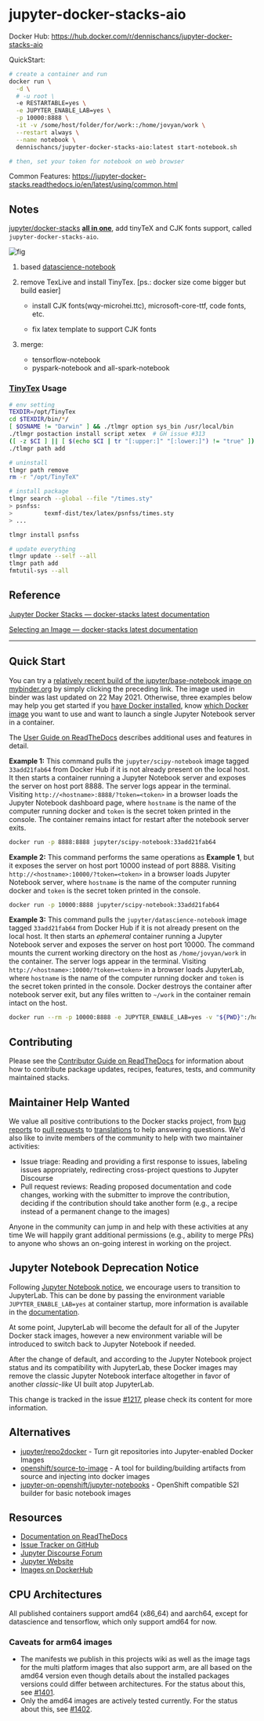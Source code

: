 # jupyter-docker-stacks-aio

Docker Hub: https://hub.docker.com/r/dennischancs/jupyter-docker-stacks-aio

QuickStart:

```bash
# create a container and run
docker run \
  -d \
  # -u root \
  -e RESTARTABLE=yes \
  -e JUPYTER_ENABLE_LAB=yes \
  -p 10000:8888 \
  -it -v /some/host/folder/for/work::/home/jovyan/work \
  --restart always \
  --name notebook \
  dennischancs/jupyter-docker-stacks-aio:latest start-notebook.sh

# then, set your token for notebook on web browser
```

Common Features: https://jupyter-docker-stacks.readthedocs.io/en/latest/using/common.html

## Notes

[jupyter/docker-stacks](https://github.com/jupyter/docker-stacks) **<u>all in one</u>**, add tinyTeX and CJK fonts support, called `jupyter-docker-stacks-aio`.

![fig](images/datascience-notebook.png)

1. based  [datascience-notebook](https://github.com/jupyter/docker-stacks/tree/master/datascience-notebook)

2. remove TexLive and install TinyTex. [ps.: docker size come bigger but build easier]

   - install CJK fonts(wqy-microhei.ttc), microsoft-core-ttf, code fonts, etc.

   - fix latex template to support CJK fonts

3. merge:

   - tensorflow-notebook
   - pyspark-notebook and all-spark-notebook

### [TinyTex](https://yihui.org/tinytex/) Usage

```bash
# env setting
TEXDIR=/opt/TinyTex
cd $TEXDIR/bin/*/
[ $OSNAME != "Darwin" ] && ./tlmgr option sys_bin /usr/local/bin
./tlmgr postaction install script xetex  # GH issue #313
([ -z $CI ] || [ $(echo $CI | tr "[:upper:]" "[:lower:]") != "true" ]) && ./tlmgr option repository ctan
./tlmgr path add

# uninstall
tlmgr path remove
rm -r "/opt/TinyTeX"

# install package
tlmgr search --global --file "/times.sty"
> psnfss:
>         texmf-dist/tex/latex/psnfss/times.sty
> ...

tlmgr install psnfss

# update everything
tlmgr update --self --all
tlmgr path add
fmtutil-sys --all

```

## Reference

[Jupyter Docker Stacks — docker-stacks latest documentation](https://jupyter-docker-stacks.readthedocs.io/en/latest/)

[Selecting an Image — docker-stacks latest documentation](https://jupyter-docker-stacks.readthedocs.io/en/latest/using/selecting.html#jupyter-datascience-notebook)

---------

## Quick Start

You can try a [relatively recent build of the jupyter/base-notebook image on mybinder.org](https://mybinder.org/v2/gh/jupyter/docker-stacks/master?filepath=README.ipynb)
by simply clicking the preceding link.
The image used in binder was last updated on 22 May 2021.
Otherwise, three examples below may help you get started if you [have Docker installed](https://docs.docker.com/install/),
know [which Docker image](https://jupyter-docker-stacks.readthedocs.io/en/latest/using/selecting.html) you want to use
and want to launch a single Jupyter Notebook server in a container.

The [User Guide on ReadTheDocs](https://jupyter-docker-stacks.readthedocs.io/) describes additional uses and features in detail.

**Example 1:** This command pulls the `jupyter/scipy-notebook` image tagged `33add21fab64` from Docker Hub if it is not already present on the local host.
It then starts a container running a Jupyter Notebook server and exposes the server on host port 8888.
The server logs appear in the terminal.
Visiting `http://<hostname>:8888/?token=<token>` in a browser loads the Jupyter Notebook dashboard page,
where `hostname` is the name of the computer running docker and `token` is the secret token printed in the console.
The container remains intact for restart after the notebook server exits.

```bash
docker run -p 8888:8888 jupyter/scipy-notebook:33add21fab64
```

**Example 2:** This command performs the same operations as **Example 1**, but it exposes the server on host port 10000 instead of port 8888.
Visiting `http://<hostname>:10000/?token=<token>` in a browser loads Jupyter Notebook server,
where `hostname` is the name of the computer running docker and `token` is the secret token printed in the console.

```bash
docker run -p 10000:8888 jupyter/scipy-notebook:33add21fab64
```

**Example 3:** This command pulls the `jupyter/datascience-notebook` image tagged `33add21fab64` from Docker Hub if it is not already present on the local host.
It then starts an _ephemeral_ container running a Jupyter Notebook server and exposes the server on host port 10000.
The command mounts the current working directory on the host as `/home/jovyan/work` in the container.
The server logs appear in the terminal.
Visiting `http://<hostname>:10000/?token=<token>` in a browser loads JupyterLab,
where `hostname` is the name of the computer running docker and `token` is the secret token printed in the console.
Docker destroys the container after notebook server exit, but any files written to `~/work` in the container remain intact on the host.

```bash
docker run --rm -p 10000:8888 -e JUPYTER_ENABLE_LAB=yes -v "${PWD}":/home/jovyan/work jupyter/datascience-notebook:33add21fab64
```

## Contributing

Please see the [Contributor Guide on ReadTheDocs](https://jupyter-docker-stacks.readthedocs.io/) for
information about how to contribute package updates, recipes, features, tests, and community
maintained stacks.

## Maintainer Help Wanted

We value all positive contributions to the Docker stacks project,
from [bug reports](https://jupyter-docker-stacks.readthedocs.io/en/latest/contributing/issues.html)
to [pull requests](https://jupyter-docker-stacks.readthedocs.io/en/latest/contributing/packages.html)
to [translations](https://jupyter-docker-stacks.readthedocs.io/en/latest/contributing/translations.html)
to help answering questions.
We'd also like to invite members of the community to help with two maintainer activities:

- Issue triage: Reading and providing a first response to issues, labeling issues appropriately,
  redirecting cross-project questions to Jupyter Discourse
- Pull request reviews: Reading proposed documentation and code changes, working with the submitter
  to improve the contribution, deciding if the contribution should take another form (e.g., a recipe
  instead of a permanent change to the images)

Anyone in the community can jump in and help with these activities at any time
We will happily grant additional permissions (e.g., ability to merge PRs) to anyone who shows an on-going interest in working on the project.

## Jupyter Notebook Deprecation Notice

Following [Jupyter Notebook notice](https://github.com/jupyter/notebook#notice), we encourage users to transition to JupyterLab.
This can be done by passing the environment variable `JUPYTER_ENABLE_LAB=yes` at container startup,
more information is available in the [documentation](https://jupyter-docker-stacks.readthedocs.io/en/latest/using/common.html#docker-options).

At some point, JupyterLab will become the default for all of the Jupyter Docker stack images, however a new environment variable will be introduced to switch back to Jupyter Notebook if needed.

After the change of default, and according to the Jupyter Notebook project status and its compatibility with JupyterLab,
these Docker images may remove the classic Jupyter Notebook interface altogether in favor of another _classic-like_ UI built atop JupyterLab.

This change is tracked in the issue [#1217](https://github.com/jupyter/docker-stacks/issues/1217), please check its content for more information.

## Alternatives

- [jupyter/repo2docker](https://github.com/jupyter/repo2docker) - Turn git repositories into
  Jupyter-enabled Docker Images
- [openshift/source-to-image](https://github.com/openshift/source-to-image) - A tool for
  building/building artifacts from source and injecting into docker images
- [jupyter-on-openshift/jupyter-notebooks](https://github.com/jupyter-on-openshift/jupyter-notebooks) -
  OpenShift compatible S2I builder for basic notebook images

## Resources

- [Documentation on ReadTheDocs](https://jupyter-docker-stacks.readthedocs.io/)
- [Issue Tracker on GitHub](https://github.com/jupyter/docker-stacks)
- [Jupyter Discourse Forum](https://discourse.jupyter.org/)
- [Jupyter Website](https://jupyter.org)
- [Images on DockerHub](https://hub.docker.com/u/jupyter)

## CPU Architectures

All published containers support amd64 (x86_64) and aarch64, except for datascience and tensorflow, which only support amd64 for now.

### Caveats for arm64 images

- The manifests we publish in this projects wiki as well as the image tags for
  the multi platform images that also support arm, are all based on the amd64
  version even though details about the installed packages versions could differ
  between architectures. For the status about this, see
  [#1401](https://github.com/jupyter/docker-stacks/issues/1401).
- Only the amd64 images are actively tested currently. For the status about
  this, see [#1402](https://github.com/jupyter/docker-stacks/issues/1402).
